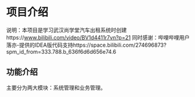 # 项目介绍
说明：本项目是学习武汉尚学堂汽车出租系统时创建https://www.bilibili.com/video/BV1d4411r7vn?p=21
同时感谢：哔哩哔哩用户落亦-提供的IDEA版代码支持https://space.bilibili.com/274696873?spm_id_from=333.788.b_636f6d6d656e74.6

## 功能介绍
主要分为两大模块：系统管理和业务管理。
